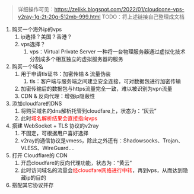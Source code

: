 > 详细操作可见：https://zelikk.blogspot.com/2022/01/cloudcone-vps-v2ray-1g-2t-20g-512mb-999.html
   TODO：将上述链接自己整理成文档

1. 购买一个海外ip的vps
	1. ip选择？美国？香港？
	2. vps选择？
		1. vps：Virtual Private Server 一种将一台物理服务器通过虚拟化技术分割成多个相互独立的虚拟服务器的服务
2. 购买一个域名
	1. 用于申请tls证书：加密传输 & 流量伪装
		1. tls：客户端与服务端之间建立安全连接，可对数据包进行加密传输
	2. 加密传输后的数据包与https流量完全一致，难以被识别为vpn流量
	3. CDN & 反向代理：增强ip隐蔽性
3. 添加cloudfare的DNS
	1. 将购买域名的dns解析托管到cloudfare上，状态为：“灰云”
	2. 此时<font color="#ff0000">域名解析结果会直接指向vps</font>
4. 搭建 WebSocket + TLS 协议的v2ray
	1. 不固定，可根据用户喜好选择
	2. v2ray的通信协议是vmess，除此之外还有：Shadowsocks、Trojan、VLESS、WireGuard....
5. 打开 Cloudflare的 CDN
	1. 开启cloudfare的反向代理功能，状态为：“黄云”
	2. 此时访问域名的流量会<font color="#ff0000">经cloudfare网络进行中转</font>，再到vps，从而达到隐藏ip的目的
6. 搭配其它协议并存
